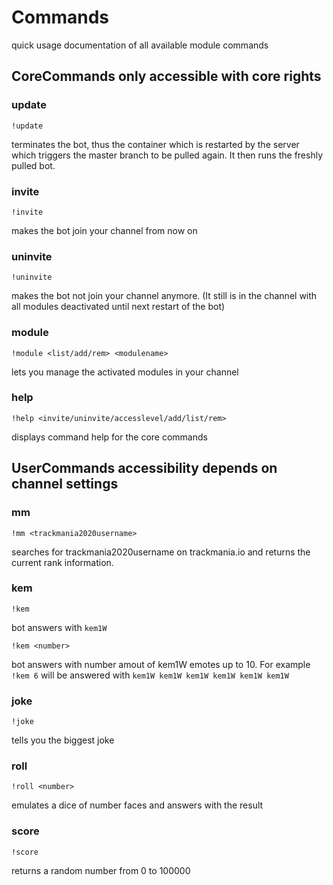 # Commands
quick usage documentation of all available module commands
## CoreCommands only accessible with core rights
### update

    !update
terminates the bot, thus the container which is restarted by the server which triggers the master branch to be pulled again. It then runs the freshly pulled bot.

### invite

    !invite
makes the bot join your channel from now on

### uninvite

    !uninvite
makes the bot not join your channel anymore. (It still is in the channel with all modules deactivated until next restart of the bot)

### module

    !module <list/add/rem> <modulename>
lets you manage the activated modules in your channel

### help

    !help <invite/uninvite/accesslevel/add/list/rem>
displays command help for the core commands
## UserCommands accessibility depends on channel settings
### mm

    !mm <trackmania2020username>
searches for trackmania2020username on trackmania.io and returns the current rank information.

### kem

    !kem
bot answers with `kem1W`

    !kem <number>
bot answers with number amout of kem1W emotes up to 10. For example `!kem 6` will be answered with `kem1W kem1W kem1W kem1W kem1W kem1W`

### joke

    !joke

tells you the biggest joke
### roll

    !roll <number>

emulates a dice of number faces and answers with the result

### score

    !score
returns a random number from 0 to 100000

